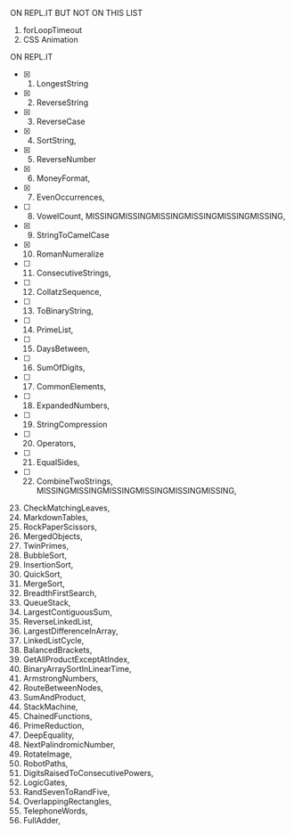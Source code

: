 ON REPL.IT BUT NOT ON THIS LIST
1. forLoopTimeout
2. CSS Animation

ON REPL.IT
* [x] 1. LongestString
* [x] 2. ReverseString
* [x] 3. ReverseCase
* [x] 4. SortString,
* [x] 5. ReverseNumber
* [x] 6. MoneyFormat,
* [x] 7. EvenOccurrences,
* [ ] 8. VowelCount, MISSINGMISSINGMISSINGMISSINGMISSINGMISSING,
* [x] 9. StringToCamelCase
* [x] 10. RomanNumeralize
* [ ] 11. ConsecutiveStrings,
* [ ] 12. CollatzSequence,
* [ ] 13. ToBinaryString,
* [ ] 14. PrimeList,
* [ ] 15. DaysBetween,
* [ ] 16. SumOfDigits,
* [ ] 17. CommonElements,
* [ ] 18. ExpandedNumbers,
* [ ] 19. StringCompression
* [ ] 20. Operators,
* [ ] 21. EqualSides,
* [ ] 22. CombineTwoStrings, MISSINGMISSINGMISSINGMISSINGMISSINGMISSING,
23. CheckMatchingLeaves,
24. MarkdownTables,
25. RockPaperScissors,
26. MergedObjects,
27. TwinPrimes,
28. BubbleSort,
29. InsertionSort,
30. QuickSort,
31. MergeSort,
32. BreadthFirstSearch,
33. QueueStack,
34. LargestContiguousSum,
35. ReverseLinkedList,
36. LargestDifferenceInArray,
37. LinkedListCycle,
38. BalancedBrackets,
39. GetAllProductExceptAtIndex,
40. BinaryArraySortInLinearTime,
41. ArmstrongNumbers,
42. RouteBetweenNodes,
43. SumAndProduct,
44. StackMachine,
45. ChainedFunctions,
46. PrimeReduction,
47. DeepEquality,
48. NextPalindromicNumber,
49. RotateImage,
50. RobotPaths,
51. DigitsRaisedToConsecutivePowers,
52. LogicGates,
53. RandSevenToRandFive,
54. OverlappingRectangles,
55. TelephoneWords,
56. FullAdder,
